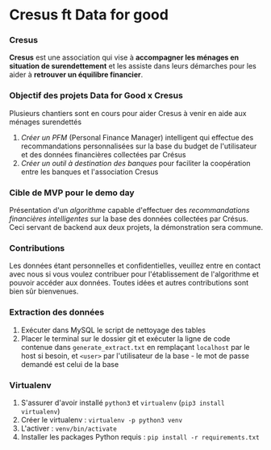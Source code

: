 # Cresus ft Data for good

### Cresus

**Cresus** est une association qui vise à **accompagner les ménages en situation de surendettement** et les assiste dans leurs démarches pour les aider à **retrouver un équilibre financier**.

### Objectif des projets Data for Good x Cresus

Plusieurs chantiers sont en cours pour aider Cresus à venir en aide aux ménages surendettés

1. *Créer un PFM* (Personal Finance Manager) intelligent qui effectue des recommandations personnalisées sur la base du budget de l'utilisateur et des données financières collectées par Crésus
2. *Créer un outil à destination des banques* pour faciliter la coopération entre les banques et l'association Cresus

### Cible de MVP pour le demo day

Présentation d'un *algorithme* capable d'effectuer des *recommandations financières intelligentes* sur la base des données collectées par Crésus. Ceci servant de backend aux deux projets, la démonstration sera commune.

### Contributions

Les données étant personnelles et confidentielles, veuillez entre en contact avec nous si vous voulez contribuer pour l'établissement de l'algorithme et pouvoir accéder aux données. Toutes idées et autres contributions sont bien sûr bienvenues.

### Extraction des données

1. Exécuter dans MySQL le script de nettoyage des tables
2. Placer le terminal sur le dossier git et exécuter la ligne de code contenue dans `generate_extract.txt` en remplaçant `localhost` par le host si besoin, et `<user>` par l'utilisateur de la base - le mot de passe demandé est celui de la base

### Virtualenv
1. S'assurer d'avoir installé `python3` et `virtualenv` (`pip3 install virtualenv`)
2. Créer le virtualenv : `virtualenv -p python3 venv`
3. L'activer : `venv/bin/activate`
4. Installer les packages Python requis : `pip install -r requirements.txt`

